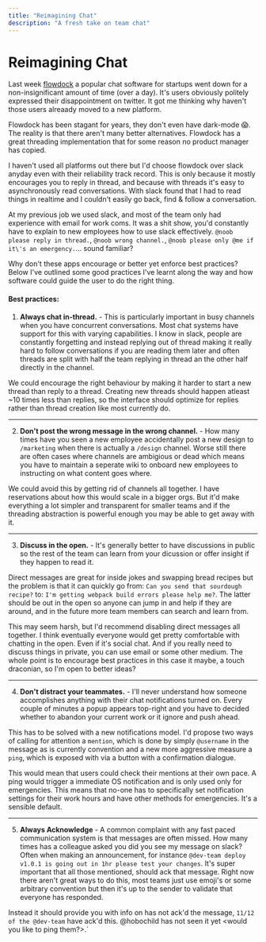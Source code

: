 ```yaml
---
title: "Reimagining Chat"
description: "A fresh take on team chat"
---
```


# Reimagining Chat

Last week [flowdock](http://status.flowdock.com/) a popular chat software for startups went down for a non-insignificant amount of time (over a day). It's users obviously politely expressed their disappointment on twitter. It got me thinking why haven't those users alreaady moved to a new platform.

Flowdock has been stagant for years, they don't even have dark-mode 😱. The reality is that there aren't many better alternatives.
Flowdock has a great threading implementation that for some reason no product manager has copied.

I haven't used all platforms out there but I'd choose flowdock over slack anyday even with their reliability track record. This is only because it mostly encourages you to reply in thread, and because with threads it's easy to asynchronously read conversations. With slack found that I had to read things in realtime and I couldn't easily go back, find & follow a conversation.

At my previous job we used slack, and most of the team only had experience with email for work coms. It was a shit show, you'd constantly have to explain to new employees how to use slack effectively. `@noob please reply in thread.`, `@noob wrong channel.`, `@noob please only @me if it\'s an emergency.`... sound familiar?

Why don't these apps encourage or better yet enforce best practices? Below I've outlined some good practices I've learnt along the way and how software could
guide the user to do the right thing.

<h4 class="mb-8 text-4xl font-bold tracking-tighter leading-tight">Best practices:</h4>

1. **Always chat in-thread.** - This is particularly important in busy channels when you have concurrent conversations. Most chat systems have support for this with varying capabilities. I know in slack, people are constantly forgetting and instead replying out of thread making it really hard to follow conversations if you are reading them later and often threads are split with half the team replying in thread an the other half directly in the channel.

We could encourage the right behaviour by making it harder to start a new thread than reply to a thread. Creating new threads should happen atleast ~10 times less than replies, so the interface should optimize for replies rather than thread creation like most currently do.

<hr/>

2. **Don't post the wrong message in the wrong channel.** - How many times have you seen a new employee accidentally post a new design to `/marketing` when there is actually a `/design` channel. Worse still there are often cases where channels are ambigious or dead which means you have to maintain a seperate wiki to onboard new employees to instructing on what content goes where.

We could avoid this by getting rid of channels all together. I have reservations about how this would scale in a bigger orgs. But it'd make everything a lot simpler and transparent for smaller teams and if the threading abstraction is powerful enough you may be able to get away with it.

<hr/>

3. **Discuss in the open.** - It's generally better to have discussions in public so the rest of the team can learn from your dicussion or offer insight if they happen to read it.

Direct messages are great for inside jokes and swapping bread recipes but the problem is that it can quickly go from: `Can you send that sourdough recipe?` to: `I'm getting webpack build errors please help me?`.
The latter should be out in the open so anyone can jump in and help if they are around, and in the future more team members can search and learn from.

This may seem harsh, but I'd recommend disabling direct messages all together. I think eventually everyone would get pretty comfortable with chatting in the open. Even if it's social chat. And if you really need to discuss things in private, you can use email or some other medium. The whole point is to encourage best practices in this case it maybe, a touch draconian, so I'm open to better ideas?

<hr/>

4. **Don't distract your teammates.** - I'll never understand how someone accomplishes anything with their chat notifications turned on. Every couple of minutes a popup appears top-right and you have to decided whether to abandon your current work or it ignore and push ahead.

This has to be solved with a new notifications model. I'd propose two ways of calling for attention a `mention`, which is done by simply `@username` in the message as is currently convention and a new more aggressive measure a `ping`, which is exposed with via a button with a confirmation dialogue.

This would mean that users could check their mentions at their own pace. A ping would trigger a immediate OS notification and is only used only for emergencies. This means that no-one has to specifically set notification settings for their work hours and have other methods for emergencies. It's a sensible default.

<hr/>

5. **Always Acknowledge** - A common complaint with any fast paced communication system is that messages are often missed. How many times has a colleague asked you did you see my message on slack? Often when making an announcement, for instance `@dev-team deploy v1.0.1 is going out in 1hr please test your changes`. It's super important that all those mentioned, should ack that message. Right now there aren't great ways to do this, most teams just use emoji's or some arbitrary convention but then it's up to the sender to validate that everyone has responded.

Instead it should provide you with info on has not ack'd the message, `11/12 of the @dev-team` have ack'd this. @hobochild has not seen it yet <would you like to ping them?>.`
